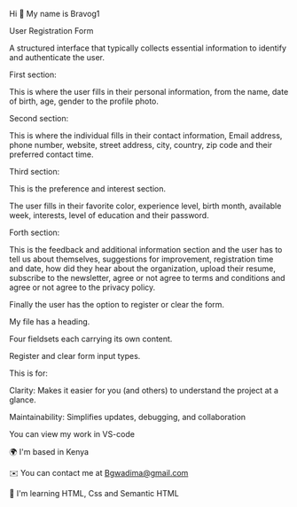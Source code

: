 Hi 👋 My name is Bravog1

User Registration Form

A structured interface that typically collects essential information to identify and authenticate the user.

First section:

This is where the user fills in their personal information, from the name, date of birth, age, gender to the profile photo.

Second section:

This is where the individual fills in their contact information, Email address, phone number, website, street address, city, country, zip code and their preferred contact time.

Third section:

This is the preference and interest section.

The user fills in their favorite color, experience level, birth month, available week, interests, level of education and their password.

Forth section:

This is the feedback and additional information section and the user has to tell us about themselves, suggestions for improvement, registration time and date, how did they hear about the organization, upload their resume, subscribe to the newsletter, agree or not agree to terms and conditions and agree or not agree to the privacy policy.

Finally the user has the option to register or clear the form.

My file has a heading.

Four fieldsets each carrying its own content.

Register and clear form input types.

This is for:

Clarity: Makes it easier for you (and others) to understand the project at a glance.

Maintainability: Simplifies updates, debugging, and collaboration

You can view my work in VS-code

🌍  I'm based in Kenya

✉️  You can contact me at Bgwadima@gmail.com

🧠  I'm learning HTML, Css and Semantic HTML
